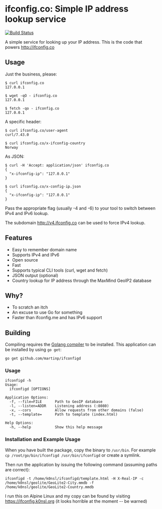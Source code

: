 # ifconfig.co: Simple IP address lookup service

[![Build Status](https://travis-ci.org/martinp/ifconfigd.svg)](https://travis-ci.org/martinp/ifconfigd)

A simple service for looking up your IP address. This is the code that powers
http://ifconfig.co

## Usage

Just the business, please:

```
$ curl ifconfig.co
127.0.0.1

$ wget -qO - ifconfig.co
127.0.0.1

$ fetch -qo - ifconfig.co
127.0.0.1
```

A specific header:

```
$ curl ifconfig.co/user-agent
curl/7.43.0

$ curl ifconfig.co/x-ifconfig-country
Norway
```

As JSON:

```
$ curl -H 'Accept: application/json' ifconfig.co
{
  "x-ifconfig-ip": "127.0.0.1"
}

$ curl ifconfig.co/x-config-ip.json
{
  "x-ifconfig-ip": "127.0.0.1"
}
```

Pass the appropriate flag (usually -4 and -6) to your tool to switch between
IPv4 and IPv6 lookup.

The subdomain http://v4.ifconfig.co can be used to force IPv4 lookup.

## Features

* Easy to remember domain name
* Supports IPv4 and IPv6
* Open source
* Fast
* Supports typical CLI tools (curl, wget and fetch)
* JSON output (optional)
* Country lookup for IP address through the MaxMind GeoIP2 database

## Why?

* To scratch an itch
* An excuse to use Go for something
* Faster than ifconfig.me and has IPv6 support

## Building

Compiling requires the [Golang compiler](https://golang.org/) to be installed.
This application can be installed by using `go get`:

`go get github.com/martinp/ifconfigd`

### Usage

```
ifconfigd -h
Usage:
  ifconfigd [OPTIONS]

Application Options:
  -f, --file=FILE      Path to GeoIP database
  -l, --listen=ADDR    Listening address (:8080)
  -x, --cors           Allow requests from other domains (false)
  -t, --template=      Path to template (index.html)

Help Options:
  -h, --help           Show this help message
```

### Installation and Example Usage
When you have built the package, copy the binary to `/usr/bin`. For example `cp /root/go/bin/ifconfigd /usr/bin/ifconfigd` or create a symlink.

Then run the application by issuing the following command (assuming paths are correct):
```
ifconfigd -t /home/k0nsl/ifconfigd/template.html -H X-Real-IP -c /home/k0nsl/geolite/GeoLite2-City.mmdb -f /home/k0nsl/geolite/GeoLite2-Country.mmdb
```
I run this on Alpine Linux and my copy can be found by visiting https://ifconfig.k0nsl.org (it looks horrible at the moment -- be warned)
